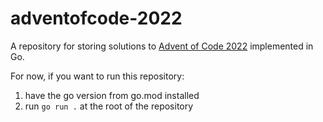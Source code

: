 # adventofcode-2022

A repository for storing solutions to [Advent of Code 2022](https://adventofcode.com/2022) implemented in Go.

For now, if you want to run this repository:

1. have the go version from go.mod installed
2. run `go run .` at the root of the repository


